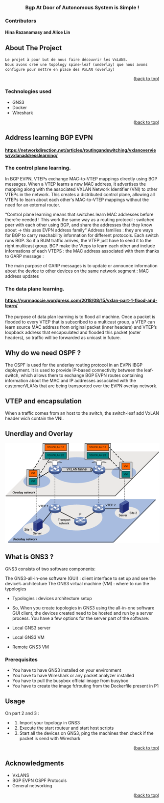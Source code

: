 <!-- Improved compatibility of back to top link: See: https://github.com/othneildrew/Best-README-Template/pull/73 -->
<a name="readme-top"></a>


<!-- PROJECT LOGO -->
<br />
<div align="center">

<h3 align="center">Bgp At Door of Autonomous System is Simple !</h3>

  <p align="center">
  </p>
</div>

### Contributors
#### Hina Razanamasy and Alice Lin


<!-- ABOUT THE PROJECT -->
## About The Project
   	Le projet à pour but de nous faire découvrir les VxLANS.
	Nous avons créé une topology spine-leaf (underlay) que nous avons configure pour mettre en place des VxLAN (overlay)
<p align="right">(<a href="#readme-top">back to top</a>)</p>



### Technologies used

* GNS3
* Docker
* Wireshark


<p align="right">(<a href="#readme-top">back to top</a>)</p>



<!-- GETTING STARTED -->
## Address learning BGP EVPN
#### https://networkdirection.net/articles/routingandswitching/vxlanoverview/vxlanaddresslearning/
### The control plane learning.
In BGP EVPN, VTEPs exchange MAC-to-VTEP mappings directly using BGP messages. When a VTEP learns a new MAC address, it advertises the mapping along with the associated VXLAN Network Identifier (VNI) to other VTEPs in the network. This creates a distributed control plane, allowing all VTEPs to learn about each other's MAC-to-VTEP mappings without the need for an external router.

“Control plane learning means that switches learn MAC addresses before there’re needed !
This work the same way as a routing protocol : switched peer with each other using BGP, and share the addresses that they know about → this uses EVPN address family“
Address families : they are ways for BGP to carry reachability information for different protocols.
Each switch runs BGP. So if a BUM traffic arrives, the VTEP just have to send it to the right multicast group.
BGP make the Vteps to learn each other and include informations of each VTEPS : the MAC address associated with them thanks to GARP message : 

The main purpose of GARP messages is to update or announce information about the device to other devices on the same network segment : MAC address updates

### The data plane learning.
#### https://yurmagccie.wordpress.com/2018/08/15/vxlan-part-1-flood-and-learn/
The purpose of data plan learning is to flood all machine.
Once a packet is flooded to every VTEP that is subscribed to a multicast group, a VTEP can learn source MAC address from original packet (inner headers) and VTEP’s loopback address that encapsulated and flooded this packet (outer headers), so traffic will be forwarded as unicast in future.

## Why do we need OSPF ? 
The OSPF is used for the underlay routing protocol in an EVPN IBGP deployment. It is used to provide IP-based connectivity between the leaf-switch, which allows them to exchange BGP EVPN routes containing information about the MAC and IP addresses associated with the customerVLANs that are being transported over the EVPN overlay network.

## VTEP and encapsulation
When a traffic comes from an host to the switch, the switch-leaf add VxLAN header wich contain the VNI.

## Unerdlay and Overlay 
<img src="images/lays.png" alt="Lays" >

## What is GNS3 ? 
GNS3 consists of two software components:

The GNS3-all-in-one software (GUI) : client interface to set up and see the device’s architecture
The GNS3 virtual machine (VM) : where to run the typologies

- Typologies : devices architecture setup

- So, When you create topologies in GNS3 using the all-in-one software GUI client, the devices created need to be hosted and run by a server process. You have a few options for the server part of the software:

- Local GNS3 server
- Local GNS3 VM
- Remote GNS3 VM


### Prerequisites

- You have to have GNS3 installed on your environment
- You have to have Wireshark or any packet analyzer installed
- You have to pull the busybox official image from busybox
- You have to create the image fr/routing from the Dockerfile present in P1

<!-- USAGE EXAMPLES -->
## Usage

On part 2 and 3 : 

- 1) Import your topology in GNS3
- 2) Execute the start routeur and start host scripts
- 3) Start all the devices on GNS3, ping the machines then check if the packet is send with Wireshark

<p align="right">(<a href="#readme-top">back to top</a>)</p>


<!-- ACKNOWLEDGMENTS -->
## Acknowledgments

* []() VxLANS
* []() BGP EVPN OSPF Protocols
* []() General networking

<p align="right">(<a href="#readme-top">back to top</a>)</p>

